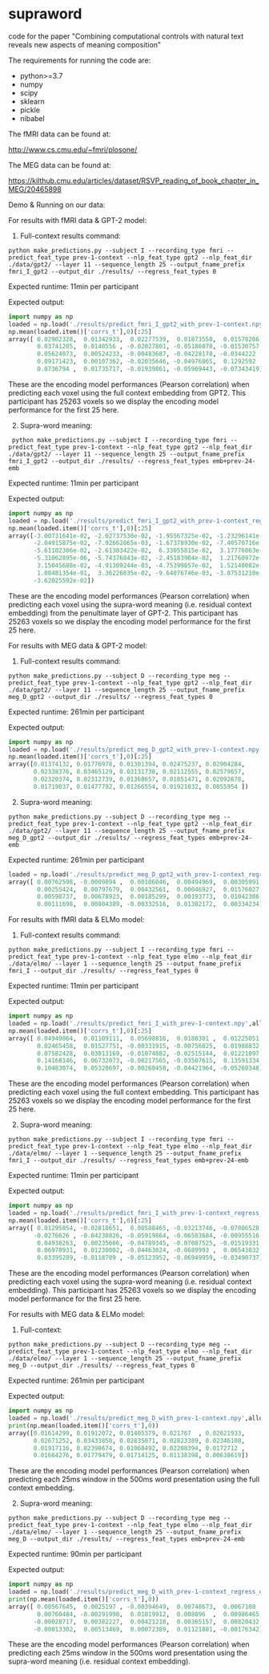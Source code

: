 # supraword
code for the paper "Combining computational controls with natural text reveals new aspects of meaning composition"

The requirements for running the code are:
- python>=3.7
- numpy
- scipy
- sklearn
- pickle
- nibabel


The fMRI data can be found at:

http://www.cs.cmu.edu/~fmri/plosone/

The MEG data can be found at:

https://kilthub.cmu.edu/articles/dataset/RSVP_reading_of_book_chapter_in_MEG/20465898


Demo & Running on our data:

For results with fMRI data & GPT-2 model:

1. Full-context results command:

`python make_predictions.py --subject I --recording_type fmri --predict_feat_type prev-1-context --nlp_feat_type gpt2 --nlp_feat_dir ./data/gpt2/ --layer 11 --sequence_length 25 --output_fname_prefix fmri_I_gpt2 --output_dir ./results/ --regress_feat_types 0`

Expected runtime: 11min per participant

Expected output: 

```python
import numpy as np
loaded = np.load('./results/predict_fmri_I_gpt2_with_prev-1-context.npy',allow_pickle=True)
np.mean(loaded.item()['corrs_t'],0)[:25]
array([ 0.02902328,  0.01342933,  0.02277539,  0.01873558,  0.01578286,
        0.03741205,  0.0140556 , -0.02027801, -0.05186078, -0.01530757,
        0.05624073,  0.00524233, -0.00483687, -0.04228178, -0.0344222 ,
        0.09171423,  0.00107362, -0.02035646, -0.04976865,  0.1292592 ,
        0.0736794 ,  0.01735717, -0.01939861, -0.05969443, -0.07343419])
 ```
        
These are the encoding model performances (Pearson correlation) when predicting each voxel using the full context embedding from GPT2. This participant has 25263 voxels so we display the encoding model performance for the first 25 here.


2. Supra-word meaning:

`
python make_predictions.py --subject I --recording_type fmri --predict_feat_type prev-1-context --nlp_feat_type gpt2 --nlp_feat_dir ./data/gpt2/ --layer 11 --sequence_length 25 --output_fname_prefix fmri_I_gpt2 --output_dir ./results/ --regress_feat_types emb+prev-24-emb`

Expected runtime: 11min per participant

Expected output: 

``` python
import numpy as np
loaded = np.load('./results/predict_fmri_I_gpt2_with_prev-1-context_regress_out_emb+prev-24-emb.npy',allow_pickle=True)
np.mean(loaded.item()['corrs_t'],0)[:25]
array([-3.00731641e-02, -2.02737538e-02, -1.95567325e-02, -1.23296141e-02,
       -2.04915875e-02, -7.92662865e-03, -1.67378930e-02, -7.40570716e-03,
       -5.61102306e-02, -2.61383422e-02,  6.33055815e-02,  3.17776063e-03,
       -5.31062895e-06, -5.74376843e-02, -2.45183904e-02,  1.21760972e-01,
        3.15045688e-02, -4.91309244e-03, -4.75399857e-02,  1.52140082e-01,
        1.08481354e-01,  3.36226835e-02, -9.64076746e-03, -3.87531218e-02,
       -3.62025592e-02])
```

These are the encoding model performances (Pearson correlation) when predicting each voxel using the supra-word meaning (i.e. residual context embedding) from the penultimate layer of GPT-2. This participant has 25263 voxels so we display the encoding model performance for the first 25 here.


For results with MEG data & GPT-2 model:

1. Full-context results command:

`python make_predictions.py --subject D --recording_type meg --predict_feat_type prev-1-context --nlp_feat_type gpt2 --nlp_feat_dir ./data/gpt2/ --layer 11 --sequence_length 25 --output_fname_prefix meg_D_gpt2 --output_dir ./results/ --regress_feat_types 0`

Expected runtime: 261min per participant

Expected output: 

``` python
import numpy as np
loaded = np.load('./results/predict_meg_D_gpt2_with_prev-1-context.npy',allow_pickle=True)
np.mean(loaded.item()['corrs_t'],0)[:25]
array([0.01374132, 0.01776978, 0.01301394, 0.02475237, 0.02904284,
       0.02338376, 0.03465129, 0.03131738, 0.02112555, 0.02579657,
       0.02320374, 0.02312739, 0.01368657, 0.01851471, 0.02092678,
       0.01719037, 0.01477792, 0.01266554, 0.01921032, 0.0055954 ])
```

2. Supra-word meaning: 

`python make_predictions.py --subject D --recording_type meg --predict_feat_type prev-1-context --nlp_feat_type gpt2 --nlp_feat_dir ./data/gpt2/ --layer 11 --sequence_length 25 --output_fname_prefix meg_D_gpt2 --output_dir ./results/ --regress_feat_types emb+prev-24-emb`

Expected runtime: 261min per participant

```python
loaded = np.load('./results/predict_meg_D_gpt2_with_prev-1-context_regress_out_emb+prev-24-emb.npy', allow_pickle=True)
array([ 0.00762598, -0.0009894 ,  0.00106046,  0.00494969,  0.00305991,
        0.00255424,  0.00797679,  0.00432561,  0.00046927,  0.01576027,
        0.00598737,  0.00678923,  0.00185299,  0.00193773,  0.01042306,
        0.00111698,  0.00804389, -0.00332516,  0.01382172,  0.00334234])
```



For results with fMRI data & ELMo model:

1. Full-context results command:

`python make_predictions.py --subject I --recording_type fmri --predict_feat_type prev-1-context --nlp_feat_type elmo --nlp_feat_dir ./data/elmo/ --layer 1 --sequence_length 25 --output_fname_prefix fmri_I --output_dir ./results/ --regress_feat_types 0`

Expected runtime: 11min per participant

Expected output: 

```python
import numpy as np
loaded = np.load('./results/predict_fmri_I_with_prev-1-context.npy',allow_pickle=True)
np.mean(loaded.item()['corrs_t'],0)[:25]
array([ 0.04949864,  0.01109111,  0.05698816,  0.0180301 ,  0.01225051,
        0.02465458,  0.01527751, -0.00331915, -0.00756025,  0.01988832,
        0.07582428,  0.03013169, -0.01074882, -0.02515144,  0.01221097,
        0.14168146,  0.06732073, -0.00217565, -0.03507615,  0.13591334,
        0.10483074,  0.05328697, -0.00260458, -0.04421964, -0.05260348])
```        

These are the encoding model performances (Pearson correlation) when predicting each voxel using the full context embedding. This participant has 25263 voxels so we display the encoding model performance for the first 25 here.

2. Supra-word meaning:

`python make_predictions.py --subject I --recording_type fmri --predict_feat_type prev-1-context --nlp_feat_type elmo --nlp_feat_dir ./data/elmo/ --layer 1 --sequence_length 25 --output_fname_prefix fmri_I --output_dir ./results/ --regress_feat_types emb+prev-24-emb`

Expected runtime: 11min per participant

Expected output: 

```python
import numpy as np
loaded = np.load('./results/predict_fmri_I_with_prev-1-context_regress_out_emb+prev-24-emb.npy',allow_pickle=True)
np.mean(loaded.item()['corrs_t'],0)[:25]
array([ 0.01295854, -0.02818651,  0.00588465, -0.03213746, -0.07086528,
       -0.0276626 , -0.04230826, -0.05919864, -0.06583684, -0.00955516,
        0.04938263,  0.00235666, -0.04789345, -0.07087525, -0.01519331,
        0.06970931,  0.01230002, -0.04463024, -0.0689993 ,  0.06543832,
        0.03395289, -0.0118709 , -0.05123952, -0.06949959, -0.03490737])
```

These are the encoding model performances (Pearson correlation) when predicting each voxel using the supra-word meaning (i.e. residual context embedding). This participant has 25263 voxels so we display the encoding model performance for the first 25 here.

For results with MEG data & ELMo model: 

1. Full-context: 

`python make_predictions.py --subject D --recording_type meg --predict_feat_type prev-1-context --nlp_feat_type elmo --nlp_feat_dir ./data/elmo/ --layer 1 --sequence_length 25 --output_fname_prefix meg_D --output_dir ./results/ --regress_feat_types 0`

Expected runtime: 261min per participant

Expected output: 

```python
import numpy as np
loaded = np.load('./results/predict_meg_D_with_prev-1-context.npy',allow_pickle=True)
print(np.mean(loaded.item()['corrs_t'],0))
array([0.01614299, 0.01912072, 0.01405379, 0.021767  , 0.02621933,
       0.02671252, 0.03433858, 0.02835071, 0.02823389, 0.02346108,
       0.01917116, 0.02398674, 0.01968492, 0.02208394, 0.0172712 ,
       0.01664276, 0.01779479, 0.01714125, 0.01138398, 0.00638619])
```

These are the encoding model performances (Pearson correlation) when predicting each 25ms window in the 500ms word presentation using the full context embedding.

2. Supra-word meaning: 

`python make_predictions.py --subject D --recording_type meg --predict_feat_type prev-1-context --nlp_feat_type elmo --nlp_feat_dir ./data/elmo/ --layer 1 --sequence_length 25 --output_fname_prefix meg_D --output_dir ./results/ --regress_feat_types emb+prev-24-emb`

Expected runtime: 90min per participant

Expected output: 

```python
import numpy as np
loaded = np.load('./results/predict_meg_D_with_prev-1-context_regress_out_emb+prev-24-emb.npy',allow_pickle=True)
print(np.mean(loaded.item()['corrs_t'],0))
array([ 0.00567645,  0.0025197 , -0.00394649,  0.00748673,  0.0067108 ,
        0.00760484, -0.00291998,  0.01019912,  0.008096  ,  0.00986465,
       -0.00028717,  0.00382227,  0.00421218,  0.00365157,  0.00820432,
       -0.00013302,  0.00513469,  0.00072389,  0.01121881, -0.00176342])
```

These are the encoding model performances (Pearson correlation) when predicting each 25ms window in the 500ms word presentation using the supra-word meaning (i.e. residual context embedding).
